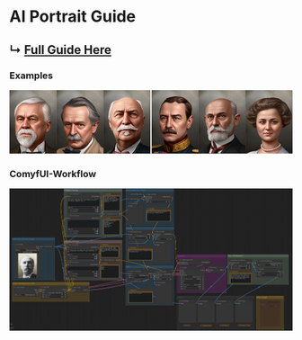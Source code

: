 # AI Portrait Guide

## ↳ [Full Guide Here](https://docs.google.com/document/d/1YR-XmXf7YMAz5H7L2QR8mHaU3cFzZ3svyckkLgtxWmI/edit?usp=sharing)

### Examples
![Example Images](https://github.com/tried-it/hoi4-portrait-ai/blob/main/images/Examples2.png)

### ComyfUI-Workflow
![Workflow](https://github.com/tried-it/hoi4-portrait-ai/blob/main/images/Worfklow.png)
